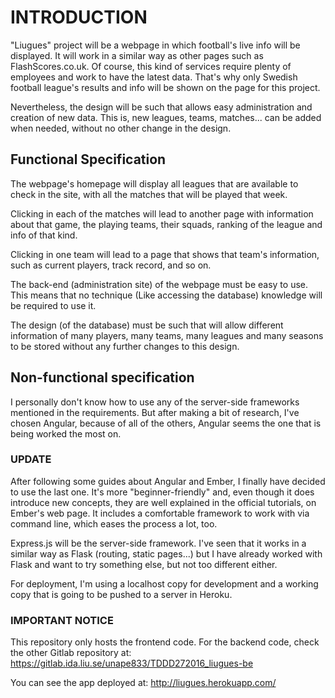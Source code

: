 # INTRODUCTION

"Liugues" project will be a webpage in which football's live info will 
be displayed. It will work in a similar way as other pages such as FlashScores.co.uk.
Of course, this kind of services require plenty of employees and work to have the
latest data. That's why only Swedish football league's results and info will be
shown on the page for this project.

Nevertheless, the design will be such that allows easy administration and creation
of new data. This is, new leagues, teams, matches... can be added when needed,
without no other change in the design.

## Functional Specification

The webpage's homepage will display all leagues that are available to check in
the site, with all the matches that will be played that week.

Clicking in each of the matches will lead to another page with information about
that game, the playing teams, their squads, ranking of the league and info of that
kind.

Clicking in one team will lead to a page that shows that team's information, such
as current players, track record, and so on.

The back-end (administration site) of the webpage must be easy to use. This means
that no technique (Like accessing the database) knowledge will be required to use
it.

The design (of the database) must be such that will allow different information
of many players, many teams, many leagues and many seasons to be stored without
any further changes to this design.

## Non-functional specification

I personally don't know how to use any of the server-side frameworks mentioned
in the requirements. But after making a bit of research, I've chosen Angular,
because of all of the others, Angular seems the one that is being worked the most
on.

### UPDATE

After following some guides about Angular and Ember, I finally have decided to use
the last one. It's more "beginner-friendly" and, even though it does introduce new
concepts, they are well explained in the official tutorials, on Ember's web page.
It includes a comfortable framework to work with via command line, which eases the
process a lot, too.

Express.js will be the server-side framework. I've seen that it works in a similar
way as Flask (routing, static pages...) but I have already worked with Flask and
want to try something else, but not too different either.

For deployment, I'm using a localhost copy for development and a working copy that
is going to be pushed to a server in Heroku.

### IMPORTANT NOTICE

This repository only hosts the frontend code. For the backend code, check the other
Gitlab repository at: https://gitlab.ida.liu.se/unape833/TDDD272016_liugues-be

You can see the app deployed at: http://liugues.herokuapp.com/
